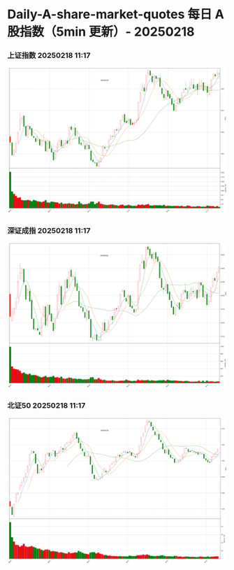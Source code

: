 
# Daily-A-share-market-quotes 每日 A 股指数（5min 更新）- 20250218

### 上证指数 20250218 11:17
![](./fig/2025/2/20250218-sh000001.png)

### 深证成指 20250218 11:17
![](./fig/2025/2/20250218-sz399001.png)

### 北证50 20250218 11:17
![](./fig/2025/2/20250218-bj899050.png)

